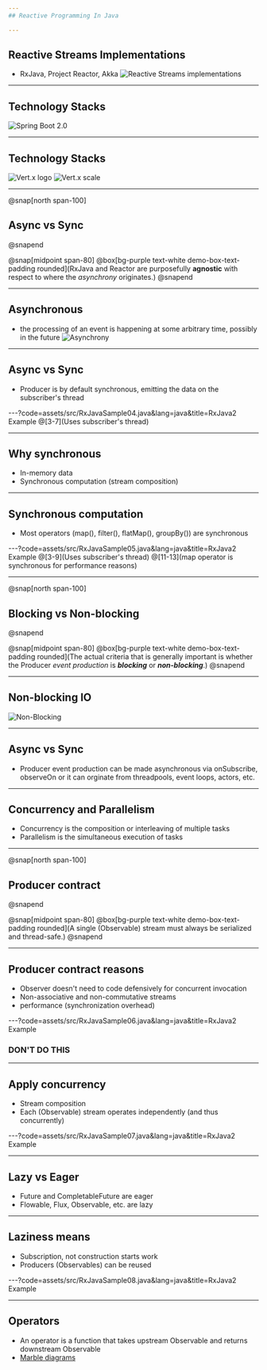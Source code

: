 ```yaml
---
## Reactive Programming In Java

---
```

## Reactive Streams Implementations
- RxJava, Project Reactor, Akka
![Reactive Streams implementations](assets/img/reactive_logos.png)

---
## Technology Stacks
![Spring Boot 2.0](assets/img/spring_boot_2.0_reactor.png)

---
## Technology Stacks
![Vert.x logo](assets/img/vertx_logo.png)
![Vert.x scale](assets/img/vertx_reactive.png)

---
@snap[north span-100]
## Async vs Sync
@snapend

@snap[midpoint span-80]
@box[bg-purple text-white demo-box-text-padding rounded](RxJava and Reactor are purposefully **agnostic** with respect to where the *asynchrony* originates.)
@snapend

---
## Asynchronous
- the processing of an event is happening at some arbitrary time, possibly in the future
![Asynchrony](assets/img/asyncrony.png)

---
## Async vs Sync
- Producer is by default synchronous, emitting the data on the subscriber's thread

---?code=assets/src/RxJavaSample04.java&lang=java&title=RxJava2 Example
@[3-7](Uses subscriber's thread)

---
## Why synchronous
- In-memory data
- Synchronous computation (stream composition)

---
## Synchronous computation
- Most operators (map(), filter(), flatMap(), groupBy()) are synchronous

---?code=assets/src/RxJavaSample05.java&lang=java&title=RxJava2 Example
@[3-9](Uses subscriber's thread)
@[11-13](map operator is synchronous for performance reasons)

---
@snap[north span-100]
## Blocking vs Non-blocking
@snapend

@snap[midpoint span-80]
@box[bg-purple text-white demo-box-text-padding rounded](The actual criteria that is generally important is whether the Producer *event production* is ***blocking*** or ***non-blocking***.)
@snapend

---
## Non-blocking IO
![Non-Blocking](assets/img/nonblocking_io.png)

---
## Async vs Sync
- Producer event production can be made asynchronous via onSubscribe, observeOn or it can orginate from threadpools, event loops, actors, etc.

---
## Concurrency and Parallelism
- Concurrency is the composition or interleaving of multiple tasks
- Parallelism is the simultaneous execution of tasks

---
@snap[north span-100]
## Producer contract
@snapend

@snap[midpoint span-80]
@box[bg-purple text-white demo-box-text-padding rounded](A single (Observable) stream must always be serialized and thread-safe.)
@snapend

---
## Producer contract reasons
- Observer doesn't need to code defensively for concurrent invocation
- Non-associative and non-commutative streams
- performance (synchronization overhead)

---?code=assets/src/RxJavaSample06.java&lang=java&title=RxJava2 Example
### DON'T DO THIS

---
## Apply concurrency
- Stream composition
- Each (Observable) stream operates independently (and thus concurrently)

---?code=assets/src/RxJavaSample07.java&lang=java&title=RxJava2 Example

---
## Lazy vs Eager
- Future and CompletableFuture are eager
- Flowable, Flux, Observable, etc. are lazy

---
## Laziness means
- Subscription, not construction starts work
- Producers (Observables) can be reused

---?code=assets/src/RxJavaSample08.java&lang=java&title=RxJava2 Example

---
## Operators
- An operator is a function that takes upstream Observable<T> and returns downstream Observable<R>
- [Marble diagrams](https://rxmarbles.com)